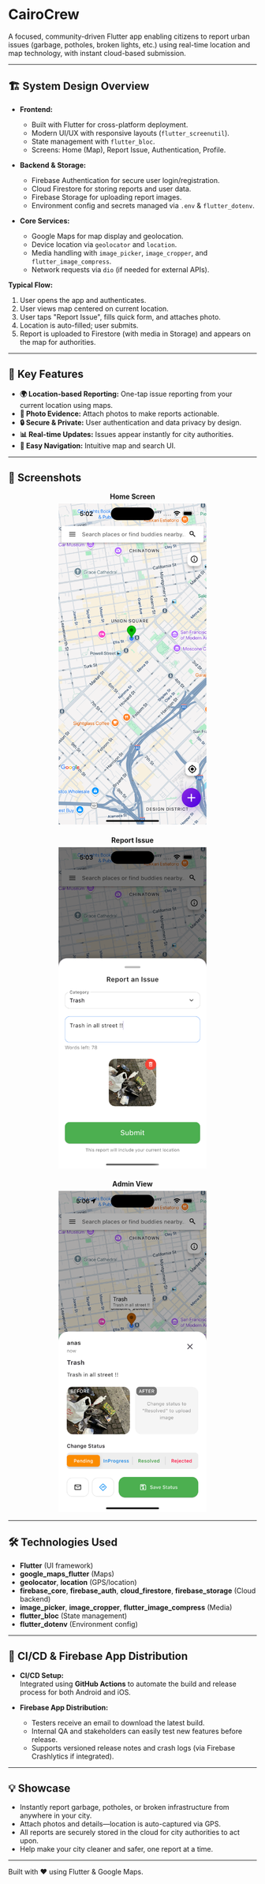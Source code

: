 # CairoCrew

A focused, community-driven Flutter app enabling citizens to report urban issues (garbage, potholes, broken lights, etc.) using real-time location and map technology, with instant cloud-based submission.

---

## 🏗️ System Design Overview

- **Frontend:**  
  - Built with Flutter for cross-platform deployment.
  - Modern UI/UX with responsive layouts (`flutter_screenutil`).
  - State management with `flutter_bloc`.
  - Screens: Home (Map), Report Issue, Authentication, Profile.

- **Backend & Storage:**  
  - Firebase Authentication for secure user login/registration.
  - Cloud Firestore for storing reports and user data.
  - Firebase Storage for uploading report images.
  - Environment config and secrets managed via `.env` & `flutter_dotenv`.

- **Core Services:**  
  - Google Maps for map display and geolocation.
  - Device location via `geolocator` and `location`.
  - Media handling with `image_picker`, `image_cropper`, and `flutter_image_compress`.
  - Network requests via `dio` (if needed for external APIs).

**Typical Flow:**  
1. User opens the app and authenticates.
2. User views map centered on current location.
3. User taps "Report Issue", fills quick form, and attaches photo.
4. Location is auto-filled; user submits.
5. Report is uploaded to Firestore (with media in Storage) and appears on the map for authorities.

---

## 🌟 Key Features

- **🌍 Location-based Reporting:** One-tap issue reporting from your current location using maps.
- **📸 Photo Evidence:** Attach photos to make reports actionable.
- **🔒 Secure & Private:** User authentication and data privacy by design.
- **📊 Real-time Updates:** Issues appear instantly for city authorities.
- **🧭 Easy Navigation:** Intuitive map and search UI.

---

## 📲 Screenshots

<div style="display: flex; gap: 20px; justify-content: center; flex-wrap: wrap;">
<div style="text-align: center;">
    <div style="font-weight: bold; margin-bottom: 6px;">Home Screen</div>
    <img src="assets/screenshots/mapScreenshot.png" alt="Home Screen" width="300"/>
  </div><div style="text-align: center;"><div style="font-weight: bold; margin-bottom: 6px;">Report Issue</div><img src="assets/screenshots/reportIssueScreenshot.png" alt="Report Issue" width="300"/></div><div style="text-align: center;"><div style="font-weight: bold; margin-bottom: 6px;">Admin View</div><img src="assets/screenshots/adminViewScreenshot.png" alt="Admin View" width="300"/></div></div>


---

## 🛠️ Technologies Used

- **Flutter** (UI framework)
- **google_maps_flutter** (Maps)
- **geolocator**, **location** (GPS/location)
- **firebase_core**, **firebase_auth**, **cloud_firestore**, **firebase_storage** (Cloud backend)
- **image_picker**, **image_cropper**, **flutter_image_compress** (Media)
- **flutter_bloc** (State management)
- **flutter_dotenv** (Environment config)

---

## 🚀 CI/CD & Firebase App Distribution

- **CI/CD Setup:**  
  Integrated using **GitHub Actions** to automate the build and release process for both Android and iOS.

- **Firebase App Distribution:**
  - Testers receive an email to download the latest build.
  - Internal QA and stakeholders can easily test new features before release.
  - Supports versioned release notes and crash logs (via Firebase Crashlytics if integrated).


---

## 💡 Showcase

- Instantly report garbage, potholes, or broken infrastructure from anywhere in your city.
- Attach photos and details—location is auto-captured via GPS.
- All reports are securely stored in the cloud for city authorities to act upon.
- Help make your city cleaner and safer, one report at a time.

---

Built with ❤️ using Flutter & Google Maps.
